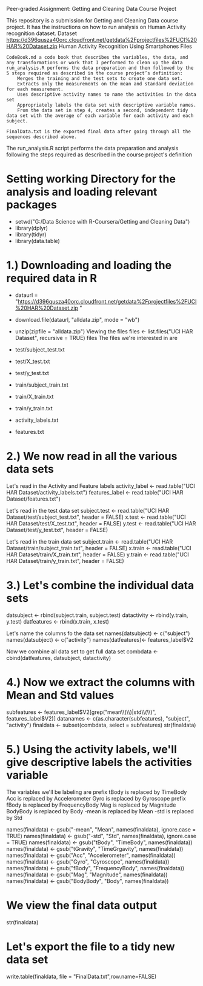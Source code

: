 
Peer-graded Assignment: Getting and Cleaning Data Course Project

This repository is a submission for Getting and Cleaning Data course project. It has the instructions on how to run analysis on Human Activity recognition dataset.
Dataset
https://d396qusza40orc.cloudfront.net/getdata%2Fprojectfiles%2FUCI%20HAR%20Dataset.zip
Human Activity Recognition Using Smartphones
Files

    CodeBook.md a code book that describes the variables, the data, and any transformations or work that I performed to clean up the data
    run_analysis.R performs the data preparation and then followed by the 5 steps required as described in the course project’s definition:
        Merges the training and the test sets to create one data set.
        Extracts only the measurements on the mean and standard deviation for each measurement.
        Uses descriptive activity names to name the activities in the data set
        Appropriately labels the data set with descriptive variable names.
        From the data set in step 4, creates a second, independent tidy data set with the average of each variable for each activity and each subject.

    FinalData.txt is the exported final data after going through all the sequences described above.
    

The run_analysis.R script performs the data preparation and analysis following  the steps required as described in the course project's definition

# Setting working Directory for the analysis and loading relevant packages
- setwd("G:/Data Science with R-Coursera/Getting and Cleaning Data")
- library(dplyr)
- library(tidyr)
- library(data.table)

# 1.)  Downloading and loading the required data in R
- dataurl = "https://d396qusza40orc.cloudfront.net/getdata%2Fprojectfiles%2FUCI%20HAR%20Dataset.zip "
- download.file(dataurl, "alldata.zip", mode = "wb")
- unzip(zipfile = "alldata.zip")
Viewing the files
files <- list.files("UCI HAR Dataset", recursive = TRUE)
files
The files we're interested in are

- test/subject_test.txt
- test/X_test.txt
- test/y_test.txt
- train/subject_train.txt
- train/X_train.txt
- train/y_train.txt
- activity_labels.txt
- features.txt

# 2.) We now read in all the various data sets
Let's read in the Activity and Feature labels
activity_label <- read.table("UCI HAR Dataset/activity_labels.txt")
features_label <- read.table("UCI HAR Dataset/features.txt")

Let's read in the test data set
subject.test <- read.table("UCI HAR Dataset/test/subject_test.txt", header = FALSE)
x.test <- read.table("UCI HAR Dataset/test/X_test.txt", header = FALSE)
y.test <- read.table("UCI HAR Dataset/test/y_test.txt", header = FALSE)

Let's read in the train data set
subject.train <- read.table("UCI HAR Dataset/train/subject_train.txt", header = FALSE)
x.train <- read.table("UCI HAR Dataset/train/X_train.txt", header = FALSE)
y.train <- read.table("UCI HAR Dataset/train/y_train.txt", header = FALSE)


# 3.) Let's combine the individual data sets
datsubject <- rbind(subject.train, subject.test)
datactivity <- rbind(y.train, y.test)
datfeatures <- rbind(x.train, x.test)

Let's name the columns fo the data set
names(datsubject) <- c("subject")
names(datsubject) <- c("activity")
names(datfeatures)<- features_label$V2

Now we combine all data set to get full data set
combdata <- cbind(datfeatures, datsubject, datactivity)


# 4.) Now we extract the columns with Mean and Std values
subfeatures <- features_label$V2[grep("mean\\(\\)|std\\(\\)", features_label$V2)]
datanames <- c(as.character(subfeatures), "subject", "activity")
finaldata <- subset(combdata, select = subfeatures)
str(finaldata)

# 5.) Using the activity labels, we'll give descriptive labels the activities variable
The variables we'll be labeling are
prefix tBody is replaced by TimeBody
Acc is replaced by Accelerometer
Gyro is replaced by Gyroscope
prefix fBody is replaced by FrequencyBody
Mag is replaced by Magnitude
BodyBody is replaced by Body
-mean is replaced by Mean
-std is replaced by Std

names(finaldata) <- gsub("-mean", "Mean", names(finaldata), ignore.case = TRUE)
names(finaldata) <- gsub("-std", "Std", names(finaldata), ignore.case = TRUE)
names(finaldata) <- gsub("tBody", "TimeBody", names(finaldata))
names(finaldata) <- gsub("tGravity", "TimeGrgavity", names(finaldata))
names(finaldata) <- gsub("Acc", "Accelerometer", names(finaldata))
names(finaldata) <- gsub("Gyro", "Gyroscope", names(finaldata))
names(finaldata) <- gsub("fBody", "FrequencyBody", names(finaldata))
names(finaldata) <- gsub("Mag", "Magnitude", names(finaldata))
names(finaldata) <- gsub("BodyBody", "Body", names(finaldata))

# We view the final data output
str(finaldata)

# Let's export the file to a tidy new data set
write.table(finaldata, file = "FinalData.txt",row.name=FALSE)


